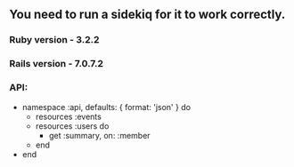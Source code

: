 ## You need to run a sidekiq for it to work correctly.
### Ruby version - 3.2.2
### Rails version - 7.0.7.2
### API:
* namespace :api, defaults: { format: 'json' } do
  + resources :events
  + resources :users do
     + get :summary, on: :member
  + end
* end

